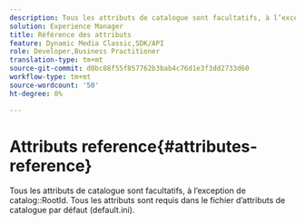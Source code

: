 ```yaml
---
description: Tous les attributs de catalogue sont facultatifs, à l’exception de l’ID racine du catalogue. Tous les attributs sont requis dans le fichier d’attributs de catalogue par défaut (default.ini).
solution: Experience Manager
title: Référence des attributs
feature: Dynamic Media Classic,SDK/API
role: Developer,Business Practitioner
translation-type: tm+mt
source-git-commit: d0bc88f55f857762b3bab4c76d1e3f3dd2733d60
workflow-type: tm+mt
source-wordcount: '50'
ht-degree: 0%

---
```



# Attributs reference{#attributes-reference}

Tous les attributs de catalogue sont facultatifs, à l’exception de catalog::RootId. Tous les attributs sont requis dans le fichier d’attributs de catalogue par défaut (default.ini).

